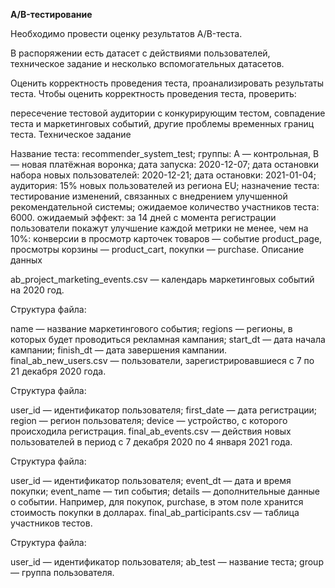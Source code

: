 **A/B-тестирование**

Необходимо провести оценку результатов A/B-теста.


В распоряжении есть датасет с действиями пользователей, техническое задание и несколько вспомогательных датасетов.

Оценить корректность проведения теста, проанализировать результаты теста.
Чтобы оценить корректность проведения теста, проверить:

пересечение тестовой аудитории с конкурирующим тестом,
совпадение теста и маркетинговых событий, другие проблемы временных границ теста.
Техническое задание

Название теста: recommender_system_test;
группы: А — контрольная, B — новая платёжная воронка;
дата запуска: 2020-12-07;
дата остановки набора новых пользователей: 2020-12-21;
дата остановки: 2021-01-04;
аудитория: 15% новых пользователей из региона EU;
назначение теста: тестирование изменений, связанных с внедрением улучшенной рекомендательной системы;
ожидаемое количество участников теста: 6000.
ожидаемый эффект: за 14 дней с момента регистрации пользователи покажут улучшение каждой метрики не менее, чем на 10%:
конверсии в просмотр карточек товаров — событие product_page,
просмотры корзины — product_cart,
покупки — purchase.
Описание данных

ab_project_marketing_events.csv — календарь маркетинговых событий на 2020 год.

Структура файла:

name — название маркетингового события;
regions — регионы, в которых будет проводиться рекламная кампания;
start_dt — дата начала кампании;
finish_dt — дата завершения кампании.
final_ab_new_users.csv — пользователи, зарегистрировавшиеся с 7 по 21 декабря 2020 года.

Структура файла:

user_id — идентификатор пользователя;
first_date — дата регистрации;
region — регион пользователя;
device — устройство, с которого происходила регистрация.
final_ab_events.csv — действия новых пользователей в период с 7 декабря 2020 по 4 января 2021 года.

Структура файла:

user_id — идентификатор пользователя;
event_dt — дата и время покупки;
event_name — тип события;
details — дополнительные данные о событии. Например, для покупок, purchase, в этом поле хранится стоимость покупки в долларах.
final_ab_participants.csv — таблица участников тестов.

Структура файла:

user_id — идентификатор пользователя;
ab_test — название теста;
group — группа пользователя.
